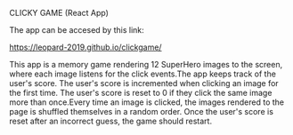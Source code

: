 
CLICKY GAME (React App)

The app can be accesed by this link:

https://leopard-2019.github.io/clickgame/

This app is a memory game rendering 12 SuperHero images to the screen, where each image listens for the click events.The app keeps track of the user's score. The user's score is incremented when clicking an image for the first time. The user's score is reset to 0 if they click the same image more than once.Every time an image is clicked, the images rendered to the page is shuffled themselves in a random order. Once the user's score is reset after an incorrect guess, the game should restart.

